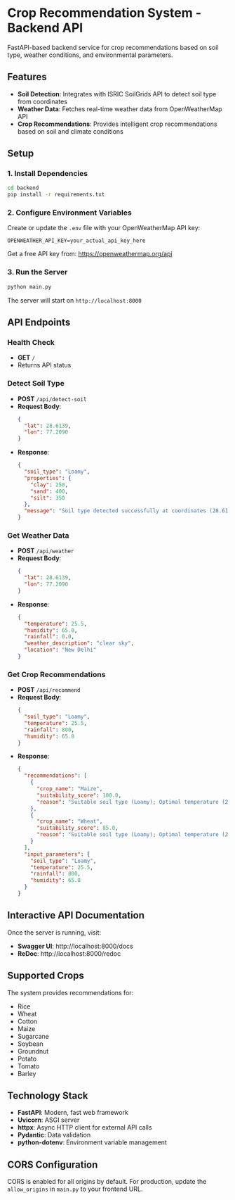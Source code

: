 # Crop Recommendation System - Backend API

FastAPI-based backend service for crop recommendations based on soil type, weather conditions, and environmental parameters.

## Features

- **Soil Detection**: Integrates with ISRIC SoilGrids API to detect soil type from coordinates
- **Weather Data**: Fetches real-time weather data from OpenWeatherMap API
- **Crop Recommendations**: Provides intelligent crop recommendations based on soil and climate conditions

## Setup

### 1. Install Dependencies

```bash
cd backend
pip install -r requirements.txt
```

### 2. Configure Environment Variables

Create or update the `.env` file with your OpenWeatherMap API key:

```env
OPENWEATHER_API_KEY=your_actual_api_key_here
```

Get a free API key from: https://openweathermap.org/api

### 3. Run the Server

```bash
python main.py
```

The server will start on `http://localhost:8000`

## API Endpoints

### Health Check
- **GET** `/`
- Returns API status

### Detect Soil Type
- **POST** `/api/detect-soil`
- **Request Body**:
  ```json
  {
    "lat": 28.6139,
    "lon": 77.2090
  }
  ```
- **Response**:
  ```json
  {
    "soil_type": "Loamy",
    "properties": {
      "clay": 250,
      "sand": 400,
      "silt": 350
    },
    "message": "Soil type detected successfully at coordinates (28.6139, 77.209)"
  }
  ```

### Get Weather Data
- **POST** `/api/weather`
- **Request Body**:
  ```json
  {
    "lat": 28.6139,
    "lon": 77.2090
  }
  ```
- **Response**:
  ```json
  {
    "temperature": 25.5,
    "humidity": 65.0,
    "rainfall": 0.0,
    "weather_description": "clear sky",
    "location": "New Delhi"
  }
  ```

### Get Crop Recommendations
- **POST** `/api/recommend`
- **Request Body**:
  ```json
  {
    "soil_type": "Loamy",
    "temperature": 25.5,
    "rainfall": 800,
    "humidity": 65.0
  }
  ```
- **Response**:
  ```json
  {
    "recommendations": [
      {
        "crop_name": "Maize",
        "suitability_score": 100.0,
        "reason": "Suitable soil type (Loamy); Optimal temperature (25.5°C); Adequate rainfall (800mm)"
      },
      {
        "crop_name": "Wheat",
        "suitability_score": 85.0,
        "reason": "Suitable soil type (Loamy); Optimal temperature (25.5°C); Rainfall acceptable (800mm)"
      }
    ],
    "input_parameters": {
      "soil_type": "Loamy",
      "temperature": 25.5,
      "rainfall": 800,
      "humidity": 65.0
    }
  }
  ```

## Interactive API Documentation

Once the server is running, visit:
- **Swagger UI**: http://localhost:8000/docs
- **ReDoc**: http://localhost:8000/redoc

## Supported Crops

The system provides recommendations for:
- Rice
- Wheat
- Cotton
- Maize
- Sugarcane
- Soybean
- Groundnut
- Potato
- Tomato
- Barley

## Technology Stack

- **FastAPI**: Modern, fast web framework
- **Uvicorn**: ASGI server
- **httpx**: Async HTTP client for external API calls
- **Pydantic**: Data validation
- **python-dotenv**: Environment variable management

## CORS Configuration

CORS is enabled for all origins by default. For production, update the `allow_origins` in `main.py` to your frontend URL.

